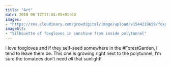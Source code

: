 ```yaml
---
title: "Art"
date: 2018-06-12T11:04:09+01:00
images: 
- "https://res.cloudinary.com/growdigital/image/upload/v1544219659/foxgloves-28863379968.jpg"
imageAlt: 
- "Silhouette of foxgloves in sunshine from inside polytunnel"
---
```


I love foxgloves and if they self-seed somewhere in the #ForestGarden, I tend to leave them be. This one is growing right next to the polytunnel, I’m sure the tomatoes don’t need _all_ that sunlight!
